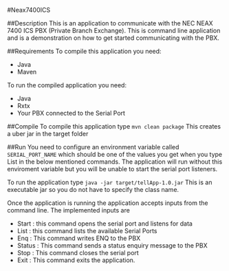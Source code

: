 #Neax7400ICS

##Description
This is an application to communicate with the NEC NEAX 7400 ICS PBX (Private Branch Exchange).  This is command line application and is a demonstration on how to get started communicating with the PBX.

##Requirements
To compile this application you need:

* Java
* Maven

To run the compiled application you need:

* Java
* Rxtx
* Your PBX connected to the Serial Port

##Compile
To compile this application type
`mvn clean package`
This creates a uber jar in the target folder

##Run
You need to configure an environment variable called `SERIAL_PORT_NAME` which should be one of the values you get when
you type List in the below mentioned commands.  The application will run without this enviroment variable but you will
be unable to start the serial port listeners.

To run the application type
`java -jar target/tellApp-1.0.jar`
This is an executable jar so you do not have to specify the class name.

Once the application is running the application accepts inputs from the command line. The implemented inputs are

* Start : this command opens the serial port and listens for data
* List : this command lists the available Serial Ports
* Enq : This command writes ENQ to the PBX
* Status : This command sends a status enquiry message to the PBX
* Stop : This command closes the serial port
* Exit : This command exits the application.
